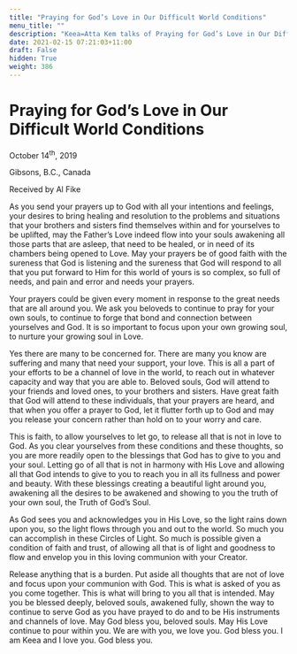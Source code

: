 ```yaml
---
title: "Praying for God’s Love in Our Difficult World Conditions"
menu_title: ""
description: "Keea=Atta Kem talks of Praying for God’s Love in Our Difficult World Conditions"
date: 2021-02-15 07:21:03+11:00
draft: False
hidden: True
weight: 386
---
```

# Praying for God’s Love in Our Difficult World Conditions

October 14<sup>th</sup>, 2019

Gibsons, B.C., Canada

Received by Al Fike


As you send your prayers up to God with all your intentions and feelings, your desires to bring healing and resolution to the problems and situations that your brothers and sisters find themselves within and for yourselves to be uplifted, may the Father’s Love indeed flow into your souls awakening all those parts that are asleep, that need to be healed, or in need of its chambers being opened to Love. May your prayers be of good faith with the sureness that God is listening and the sureness that God will respond to all that you put forward to Him for this world of yours is so complex, so full of needs, and pain and error and needs your prayers. 

Your prayers could be given every moment in response to the great needs that are all around you. We ask you beloveds to continue to pray for your own souls, to continue to forge that bond and connection between yourselves and God. It is so important to focus upon your own growing soul, to nurture your growing soul in Love. 

Yes there are many to be concerned for. There are many you know are suffering and many that need your support, your love. This is all a part of your efforts to be a channel of love in the world, to reach out in whatever capacity and way that you are able to. Beloved souls, God will attend to your friends and loved ones, to your brothers and sisters. Have great faith that God will attend to these individuals, that your prayers are heard, and that when you offer a prayer to God, let it flutter forth up to God and may you release your concern rather than hold on to your worry and care. 

This is faith, to allow yourselves to let go, to release all that is not in love to God. As you clear yourselves from these conditions and these thoughts, so you are more readily open to the blessings that God has to give to you and your soul. Letting go of all that is not in harmony with His Love and allowing all that God intends to give to you to reach you in all its fullness and power and beauty. With these blessings creating a beautiful light around you, awakening all the desires to be awakened and showing to you the truth of your own soul, the Truth of God’s Soul. 

As God sees you and acknowledges you in His Love, so the light rains down upon you, so the light flows through you and out to the world. So much you can accomplish in these Circles of Light. So much is possible given a condition of faith and trust, of allowing all that is of light and goodness to flow and envelop you in this loving communion with your Creator. 

Release anything that is a burden. Put aside all thoughts that are not of love and focus upon your communion with God. This is what is asked of you as you come together. This is what will bring to you all that is intended. May you be blessed deeply, beloved souls, awakened fully, shown the way to continue to serve God as you have prayed to do and to be His instruments and channels of love. May God bless you, beloved souls. May His Love continue to pour within you. We are with you, we love you. God bless you. I am Keea and I love you. God bless you.